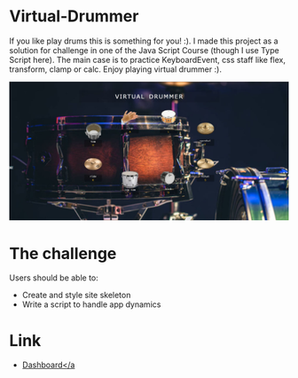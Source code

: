# Virtual-Drummer
If you like play drums this is something for you! :). I made this
project as a solution for challenge in one of the Java Script Course
(though I use Type Script here). The main case is to practice
KeyboardEvent, css staff like flex, transform, clamp or calc. Enjoy
playing virtual drummer :).

![Alt text](images/readme-view/virtual-drummer-view.jpg)

# The challenge
Users should be able to: 
 * Create and style site skeleton
 * Write a script to handle app dynamics

# Link

* <a class="d-inline-block mx-2" href="https://marcinmierzwa.github.io/Virtual-Drummer/">Dashboard</a
        

